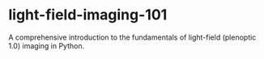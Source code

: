 # light-field-imaging-101
A comprehensive introduction to the fundamentals of light-field (plenoptic 1.0) imaging in Python.
